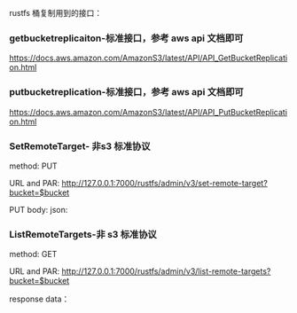 rustfs 桶复制用到的接口：

### getbucketreplicaiton-标准接口，参考 aws api 文档即可

https://docs.aws.amazon.com/AmazonS3/latest/API/API_GetBucketReplication.html 

### putbucketreplication-标准接口，参考 aws api 文档即可

https://docs.aws.amazon.com/AmazonS3/latest/API/API_PutBucketReplication.html

### SetRemoteTarget- 非s3 标准协议

method: PUT

URL and PAR: http://127.0.0.1:7000/rustfs/admin/v3/set-remote-target?bucket=$bucket

PUT body:
json: 


### ListRemoteTargets-非 s3 标准协议

method: GET

URL and PAR:  http://127.0.0.1:7000/rustfs/admin/v3/list-remote-targets?bucket=$bucket

response data：
